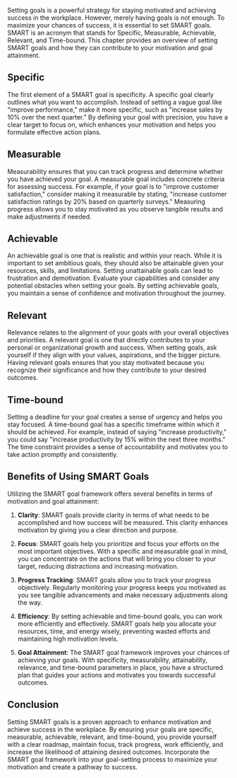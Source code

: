 
Setting goals is a powerful strategy for staying motivated and achieving success in the workplace. However, merely having goals is not enough. To maximize your chances of success, it is essential to set SMART goals. SMART is an acronym that stands for Specific, Measurable, Achievable, Relevant, and Time-bound. This chapter provides an overview of setting SMART goals and how they can contribute to your motivation and goal attainment.

## Specific

The first element of a SMART goal is specificity. A specific goal clearly outlines what you want to accomplish. Instead of setting a vague goal like "improve performance," make it more specific, such as "increase sales by 10% over the next quarter." By defining your goal with precision, you have a clear target to focus on, which enhances your motivation and helps you formulate effective action plans.

## Measurable

Measurability ensures that you can track progress and determine whether you have achieved your goal. A measurable goal includes concrete criteria for assessing success. For example, if your goal is to "improve customer satisfaction," consider making it measurable by stating, "increase customer satisfaction ratings by 20% based on quarterly surveys." Measuring progress allows you to stay motivated as you observe tangible results and make adjustments if needed.

## Achievable

An achievable goal is one that is realistic and within your reach. While it is important to set ambitious goals, they should also be attainable given your resources, skills, and limitations. Setting unattainable goals can lead to frustration and demotivation. Evaluate your capabilities and consider any potential obstacles when setting your goals. By setting achievable goals, you maintain a sense of confidence and motivation throughout the journey.

## Relevant

Relevance relates to the alignment of your goals with your overall objectives and priorities. A relevant goal is one that directly contributes to your personal or organizational growth and success. When setting goals, ask yourself if they align with your values, aspirations, and the bigger picture. Having relevant goals ensures that you stay motivated because you recognize their significance and how they contribute to your desired outcomes.

## Time-bound

Setting a deadline for your goal creates a sense of urgency and helps you stay focused. A time-bound goal has a specific timeframe within which it should be achieved. For example, instead of saying "increase productivity," you could say "increase productivity by 15% within the next three months." The time constraint provides a sense of accountability and motivates you to take action promptly and consistently.

## Benefits of Using SMART Goals

Utilizing the SMART goal framework offers several benefits in terms of motivation and goal attainment:

1. **Clarity**: SMART goals provide clarity in terms of what needs to be accomplished and how success will be measured. This clarity enhances motivation by giving you a clear direction and purpose.
    
2. **Focus**: SMART goals help you prioritize and focus your efforts on the most important objectives. With a specific and measurable goal in mind, you can concentrate on the actions that will bring you closer to your target, reducing distractions and increasing motivation.
    
3. **Progress Tracking**: SMART goals allow you to track your progress objectively. Regularly monitoring your progress keeps you motivated as you see tangible advancements and make necessary adjustments along the way.
    
4. **Efficiency**: By setting achievable and time-bound goals, you can work more efficiently and effectively. SMART goals help you allocate your resources, time, and energy wisely, preventing wasted efforts and maintaining high motivation levels.
    
5. **Goal Attainment**: The SMART goal framework improves your chances of achieving your goals. With specificity, measurability, attainability, relevance, and time-bound parameters in place, you have a structured plan that guides your actions and motivates you towards successful outcomes.
    

## Conclusion

Setting SMART goals is a proven approach to enhance motivation and achieve success in the workplace. By ensuring your goals are specific, measurable, achievable, relevant, and time-bound, you provide yourself with a clear roadmap, maintain focus, track progress, work efficiently, and increase the likelihood of attaining desired outcomes. Incorporate the SMART goal framework into your goal-setting process to maximize your motivation and create a pathway to success.
